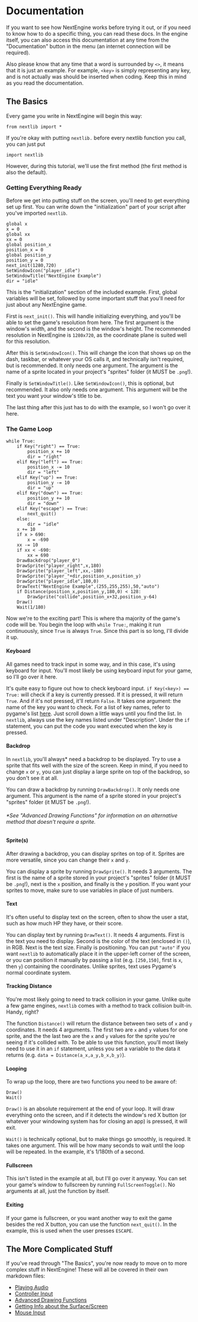 # Documentation

If you want to see how NextEngine works before trying it out, or if you need to know how to do a specific thing, you can read these docs. In the engine itself, you can also access this documentation at any time from the "Documentation" button in the menu (an internet connection will be required).

Also please know that any time that a word is surrounded by `<>`, it means that it is just an example. For example, `<key>` is simply representing any key, and is not actually was should be inserted when coding. Keep this in mind as you read the documentation.

## The Basics
Every game you write in NextEngine will begin this way:
```
from nextlib import *
```
If you're okay with putting `nextlib.` before every nextlib function you call, you can just put
```
import nextlib
```
However, during this tutorial, we'll use the first method (the first method is also the default).
### Getting Everything Ready
Before we get into putting stuff on the screen, you'll need to get everything set up first. You can write down the "initialization" part of your script after you've imported `nextlib`.
```
global x
x = 0
global xx
xx = 0
global position_x
position_x = 0
global position_y
position_y = 0
next_init(1280,720)
SetWindowIcon("player_idle")
SetWindowTitle("NextEngine Example")
dir = "idle"
```
This is the "initialization" section of the included example. First, global variables will be set, followed by some important stuff that you'll need for just about any NextEngine game.

First is `next_init()`. This will handle initializing everything, and you'll be able to set the game's resolution from here. The first argument is the window's width, and the second is the window's height. The recommended resolution in NextEngine is `1280x720`, as the coordinate plane is suited well for this resolution.

After this is `SetWindowIcon()`. This will change the icon that shows up on the dash, taskbar, or whatever your OS calls it, and technically isn't required, but is recommended. It only needs one argument. The argument is the name of a sprite located in your project's "sprites" folder (it MUST be `.png`!).

Finally is `SetWindowTitle()`. Like `SetWindowIcon()`, this is optional, but recommended. It also only needs one argument. This argument will be the text you want your window's title to be.

The last thing after this just has to do with the example, so I won't go over it here.
### The Game Loop
```
while True:
    if Key("right") == True:
        position_x += 10
        dir = "right"
    elif Key("left") == True:
        position_x -= 10
        dir = "left"
    elif Key("up") == True:
        position_y -= 10
        dir = "up"
    elif Key("down") == True:
        position_y += 10
        dir = "down"
    elif Key("escape") == True:
        next_quit()
    else:
        dir = "idle"
    x += 10
    if x > 690:
        x = -690
    xx -= 10
    if xx < -690:
        xx = 690
    DrawBackdrop("player_0")
    DrawSprite("player_right",x,180)
    DrawSprite("player_left",xx,-180)
    DrawSprite("player_"+dir,position_x,position_y)
    DrawSprite("player_idle",180,0)
    DrawText("NextEngine Example",(255,255,255),50,"auto")
    if Distance(position_x,position_y,180,0) < 128:
        DrawSprite("collide",position_x+32,position_y-64)
    Draw()
    Wait(1/180)
```
Now we're to the exciting part! This is where tha majority of the game's code will be. You begin the loop with `while True:`, making it run continuously, since `True` is always `True`. Since this part is so long, I'll divide it up.
#### Keyboard
All games need to track input in some way, and in this case, it's using keyboard for input. You'll most likely be using keyboard input for your game, so I'll go over it here.

It's quite easy to figure out how to check keyboard input. `if Key(<key>) == True:` will check if a key is currently pressed. If it is pressed, it will return `True`. And if it's not pressed, it'll return `False`. It takes one argument: the name of the key you want to check. For a list of key names, refer to pygame's list [here](https://www.pygame.org/docs/ref/key.html). Just scroll down a little ways until you find the list. In `nextlib`, always use the key names listed under "Description". Under the `if` statement, you can put the code you want executed when the key is pressed.
#### Backdrop
In `nextlib`, you'll always* need a backdrop to be displayed. Try to use a sprite that fits well with the size of the screen. Keep in mind, if you need to change `x` or `y`, you can just display a large sprite on top of the backdrop, so you don't see it at all.

You can draw a backdrop by running `DrawBackdrop()`. It only needs one argument. This argument is the name of a sprite stored in your project's "sprites" folder (it MUST be `.png`!).

###### *See "Advanced Drawing Functions" for information on an alternative method that doesn't require a sprite.

#### Sprite(s)
After drawing a backdrop, you can display sprites on top of it. Sprites are more versatile, since you can change their `x` and `y`.

You can display a sprite by running `DrawSprite()`. It needs 3 arguments. The first is the name of a sprite stored in your project's "sprites" folder (it MUST be `.png`!), next is the `x` position, and finally is the `y` position. If you want your sprites to move, make sure to use variables in place of just numbers.
#### Text
It's often useful to display text on the screen, often to show the user a stat, such as how much HP they have, or their score.

You can display text by running `DrawText()`. It needs 4 arguments. First is the text you need to display. Second is the color of the text (enclosed in `()`), in RGB. Next is the text size. Finally is positioning. You can put `"auto"` if you want `nextlib` to automatically place it in the upper-left corner of the screen, or you can position it manually by passing a list (e.g. `[250,150]`, first is `x`, then `y`) containing the coordinates. Unlike sprites, text uses Pygame's normal coordinate system.
#### Tracking Distance
You're most likely going to need to track collision in your game. Unlike quite a few game engines, `nextlib` comes with a method to track collision built-in. Handy, right?

The function `Distance()` will return the distance between two sets of `x` and `y` coordinates. It needs 4 arguments. The first two are `x` and `y` values for one sprite, and the the last two are the `x` and `y` values for the sprite you're seeing if it's collided with. To be able to use this function, you'll most likely need to use it in an `if` statement, unless you set a variable to the data it returns (e.g. `data = Distance(a_x,a_y,b_x,b_y)`).
#### Looping
To wrap up the loop, there are two functions you need to be aware of:
```
Draw()
Wait()
```
`Draw()` is an absolute requirement at the end of your loop. It will draw everything onto the screen, and if it detects the window's red X button (or whatever your windowing system has for closing an app) is pressed, it will exit.

`Wait()` is technically optional, but to make things go smoothly, is required. It takes one argument. This will be how many seconds to wait until the loop will be repeated. In the example, it's 1/180th of a second.

#### Fullscreen
This isn't listed in the example at all, but I'll go over it anyway. You can set your game's window to fullscreen by running `FullScreenToggle()`. No arguments at all, just the function by itself.

#### Exiting
If your game is fullscreen, or you want another way to exit the game besides the red X button, you can use the function `next_quit()`. In the example, this is used when the user presses `ESCAPE`.

## The More Complicated Stuff

If you've read through "The Basics", you're now ready to move on to more complex stuff in NextEngine! These will all be covered in their own markdown files:

- [Playing Audio](AUDIO.md)
- [Controller Input](CONTROLLERS.md)
- [Advanced Drawing Functions](ADVANCED_DRAWING.md)
- [Getting Info about the Surface/Screen](NEXT_INFO.md)
- [Mouse Input](MOUSE.md)

